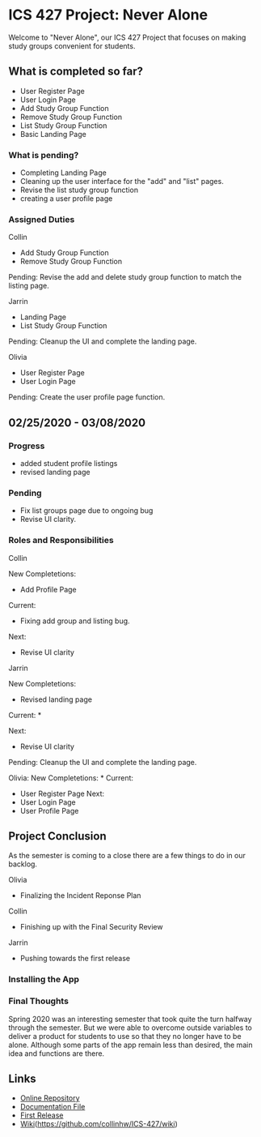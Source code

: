 # ICS 427 Project: Never Alone

Welcome to "Never Alone", our ICS 427 Project that focuses on making study groups convenient for students.

## What is completed so far?
* User Register Page
* User Login Page
* Add Study Group Function
* Remove Study Group Function
* List Study Group Function
* Basic Landing Page

### What is pending?
* Completing Landing Page
* Cleaning up the user interface for the "add" and "list" pages.
* Revise the list study group function
* creating a user profile page

### Assigned Duties
Collin
* Add Study Group Function
* Remove Study Group Function

Pending: Revise the add and delete study group function to match the listing page.

Jarrin
* Landing Page
* List Study Group Function

Pending: Cleanup the UI and complete the landing page.

Olivia
* User Register Page
* User Login Page

Pending: Create the user profile page function.

## 02/25/2020 - 03/08/2020

### Progress
* added student profile listings
* revised landing page

### Pending
* Fix list groups page due to ongoing bug
* Revise UI clarity.

### Roles and Responsibilities
Collin

New Completetions:
* Add Profile Page

Current:
* Fixing add group and listing bug.

Next:
* Revise UI clarity

Jarrin

New Completetions:
*  Revised landing page

Current:
* 

Next:
* Revise UI clarity

Pending: Cleanup the UI and complete the landing page.

Olivia:
New Completetions:
* 
Current:
* User Register Page
Next:
* User Login Page
* User Profile Page

## Project Conclusion
  As the semester is coming to a close there are a few things to do in our backlog.
 
Olivia
* Finalizing the Incident Reponse Plan

Collin
* Finishing up with the Final Security Review

Jarrin
* Pushing towards the first release

### Installing the App

### Final Thoughts
  Spring 2020 was an interesting semester that took quite the turn halfway through the semester. But we were able to overcome outside variables to deliver a product for students to use so that they no longer have to be alone. Although some parts of the app remain less than desired, the main idea and functions are there.

## Links
* [Online Repository](https://github.com/collinhw/ICS-427)
* [Documentation File]() 
* [First Release](https://github.com/collinhw/ICS-427/releases)
* [Wiki]()(https://github.com/collinhw/ICS-427/wiki)

